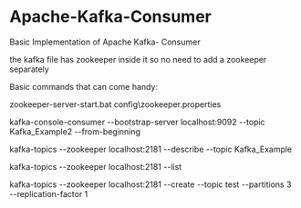 # Apache-Kafka-Consumer
Basic Implementation of Apache Kafka- Consumer

the kafka file has zookeeper inside it so no need to add a zookeeper separately

Basic commands that can come handy:

zookeeper-server-start.bat config\zookeeper.properties

kafka-console-consumer --bootstrap-server localhost:9092 --topic Kafka_Example2 --from-beginning

kafka-topics --zookeeper localhost:2181 --describe --topic Kafka_Example

kafka-topics --zookeeper localhost:2181 --list

kafka-topics --zookeeper localhost:2181 --create --topic test --partitions 3 --replication-factor 1
